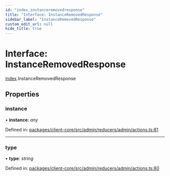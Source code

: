 ```yaml
---
id: "index.instanceremovedresponse"
title: "Interface: InstanceRemovedResponse"
sidebar_label: "InstanceRemovedResponse"
custom_edit_url: null
hide_title: true
---
```


# Interface: InstanceRemovedResponse

[index](../modules/index.md).InstanceRemovedResponse

## Properties

### instance

• **instance**: *any*

Defined in: [packages/client-core/src/admin/reducers/admin/actions.ts:81](https://github.com/xr3ngine/xr3ngine/blob/716a06460/packages/client-core/src/admin/reducers/admin/actions.ts#L81)

___

### type

• **type**: *string*

Defined in: [packages/client-core/src/admin/reducers/admin/actions.ts:80](https://github.com/xr3ngine/xr3ngine/blob/716a06460/packages/client-core/src/admin/reducers/admin/actions.ts#L80)

